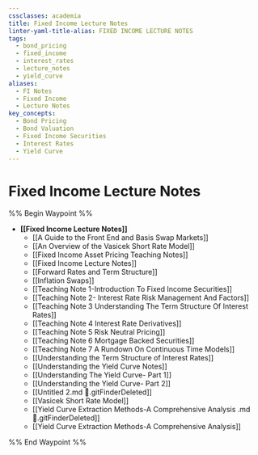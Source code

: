 ```yaml
---
cssclasses: academia
title: Fixed Income Lecture Notes
linter-yaml-title-alias: FIXED INCOME LECTURE NOTES
tags:
  - bond_pricing
  - fixed_income
  - interest_rates
  - lecture_notes
  - yield_curve
aliases:
  - FI Notes
  - Fixed Income
  - Lecture Notes
key_concepts:
  - Bond Pricing
  - Bond Valuation
  - Fixed Income Securities
  - Interest Rates
  - Yield Curve
---
```


# Fixed Income Lecture Notes

%% Begin Waypoint %%
- **[[Fixed Income Lecture Notes]]**
	- [[A Guide to the Front End and Basis Swap Markets]]
	- [[An Overview of the Vasicek Short Rate Model]]
	- [[Fixed Income Asset Pricing Teaching Notes]]
	- [[Fixed Income Lecture Notes]]
	- [[Forward Rates and Term Structure]]
	- [[Inflation Swaps]]
	- [[Teaching Note 1-Introduction To Fixed Income Securities]]
	- [[Teaching Note 2- Interest Rate Risk Management And Factors]]
	- [[Teaching Note 3 Understanding The Term Structure Of Interest Rates]]
	- [[Teaching Note 4 Interest Rate Derivatives]]
	- [[Teaching Note 5 Risk Neutral Pricing]]
	- [[Teaching Note 6 Mortgage Backed Securities]]
	- [[Teaching Note 7 A Rundown On Continuous Time Models]]
	- [[Understanding the Term Structure of Interest Rates]]
	- [[Understanding the Yield Curve Notes]]
	- [[Understanding The Yield Curve- Part 1]]
	- [[Understanding the Yield Curve- Part 2]]
	- [[Untitled 2.md .gitFinderDeleted]]
	- [[Vasicek Short Rate Model]]
	- [[Yield Curve Extraction Methods-A Comprehensive Analysis .md .gitFinderDeleted]]
	- [[Yield Curve Extraction Methods-A Comprehensive Analysis]]

%% End Waypoint %%
